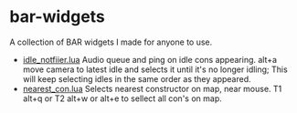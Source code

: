 # bar-widgets
A collection of BAR widgets I made for anyone to use.

- [idle_notfiier.lua](https://github.com/Nehroz/bar-widgets/blob/main/idle_notifier.lua) Audio queue and ping on idle cons appearing. alt+a move camera to latest idle and selects it until it's no longer idling; This will keep selecting idles in the same order as they appeared.
- [nearest_con.lua](https://github.com/Nehroz/bar-widgets/blob/main/nearest_con.lua) Selects nearest constructor on map, near mouse. T1 alt+q or T2 alt+w or alt+e to sellect all con's on map.

